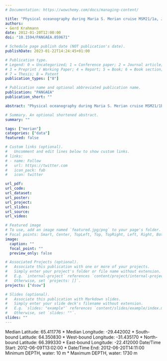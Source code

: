 ```yaml
---
# Documentation: https://wowchemy.com/docs/managing-content/

title: "Physical oceanography during Maria S. Merian cruise MSM21/1a, June 2012."
authors: 
- Gerd Krahmann
date: 2012-01-20T12:00:00
doi: "10.1594/PANGAEA.859671"

# Schedule page publish date (NOT publication's date).
publishDate: 2023-01-22T14:24:45+01:00

# Publication type.
# Legend: 0 = Uncategorized; 1 = Conference paper; 2 = Journal article;
# 3 = Preprint / Working Paper; 4 = Report; 5 = Book; 6 = Book section;
# 7 = Thesis; 8 = Patent
publication_types: ["8"]

# Publication name and optional abbreviated publication name.
publication: "PANGAEA"
publication_short: ""

abstract: "Physical oceanography during Maria S. Merian cruise MSM21/1b, 9 - 20 June 2012."

# Summary. An optional shortened abstract.
summary: ""

tags: ["merian"]
categories: ["data"]
featured: false

# Custom links (optional).
#   Uncomment and edit lines below to show custom links.
# links:
# - name: Follow
#   url: https://twitter.com
#   icon_pack: fab
#   icon: twitter

url_pdf:
url_code:
url_dataset: 
url_poster:
url_project:
url_slides:
url_source:
url_video:

# Featured image
# To use, add an image named `featured.jpg/png` to your page's folder. 
# Focal points: Smart, Center, TopLeft, Top, TopRight, Left, Right, BottomLeft, Bottom, BottomRight.
image:
  caption: ""
  focal_point: ""
  preview_only: false

# Associated Projects (optional).
#   Associate this publication with one or more of your projects.
#   Simply enter your project's folder or file name without extension.
#   E.g. `internal-project` references `content/project/internal-project/index.md`.
#   Otherwise, set `projects: []`.
projects: ["dsow"]

# Slides (optional).
#   Associate this publication with Markdown slides.
#   Simply enter your slide deck's filename without extension.
#   E.g. `slides: "example"` references `content/slides/example/index.md`.
#   Otherwise, set `slides: ""`.
slides: ""
---
```

Median Latitude: 65.411776 * Median Longitude: -29.442002 * South-bound Latitude: 64.350830 * West-bound Longitude: -31.435170 * North-bound Latitude: 66.399330 * East-bound Longitude: -22.412000
Date/Time Start: 2012-06-09T13:02:00 * Date/Time End: 2012-06-20T14:11:00
Minimum DEPTH, water: 10 m * Maximum DEPTH, water: 1730 m
